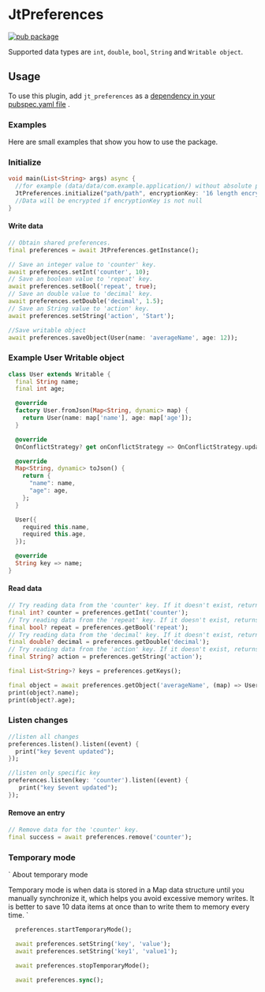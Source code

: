 # JtPreferences

[![pub package](https://img.shields.io/pub/v/shared_preferences.svg)](https://pub.dev/packages/jt_preferences)

Supported data types are `int`, `double`, `bool`, `String` and `Writable object`.

## Usage

To use this plugin, add `jt_preferences` as
a [dependency in your pubspec.yaml file](https://flutter.dev/docs/development/platform-integration/platform-channels)
.

### Examples

Here are small examples that show you how to use the package.

### Initialize

```dart
void main(List<String> args) async {
  //for example (data/data/com.example.application/) without absolute path
  JtPreferences.initialize("path/path", encryptionKey: '16 length encryption key');
  //Data will be encrypted if encryptionKey is not null
}
```


#### Write data
```dart
// Obtain shared preferences.
final preferences = await JtPreferences.getInstance();

// Save an integer value to 'counter' key.
await preferences.setInt('counter', 10);
// Save an boolean value to 'repeat' key.
await preferences.setBool('repeat', true);
// Save an double value to 'decimal' key.
await preferences.setDouble('decimal', 1.5);
// Save an String value to 'action' key.
await preferences.setString('action', 'Start');

//Save writable object
await preferences.saveObject(User(name: 'averageName', age: 12));

```
### Example User Writable object
```dart
class User extends Writable {
  final String name;
  final int age;

  @override
  factory User.fromJson(Map<String, dynamic> map) {
    return User(name: map['name'], age: map['age']);
  }

  @override
  OnConflictStrategy? get onConflictStrategy => OnConflictStrategy.update;

  @override
  Map<String, dynamic> toJson() {
    return {
      "name": name,
      "age": age,
    };
  }

  User({
    required this.name,
    required this.age,
  });

  @override
  String key => name;
}

```



#### Read data
```dart
// Try reading data from the 'counter' key. If it doesn't exist, returns null.
final int? counter = preferences.getInt('counter');
// Try reading data from the 'repeat' key. If it doesn't exist, returns null.
final bool? repeat = preferences.getBool('repeat');
// Try reading data from the 'decimal' key. If it doesn't exist, returns null.
final double? decimal = preferences.getDouble('decimal');
// Try reading data from the 'action' key. If it doesn't exist, returns null.
final String? action = preferences.getString('action');

final List<String>? keys = preferences.getKeys();

final object = await preferences.getObject('averageName', (map) => User.fromJson(map));
print(object?.name);
print(object?.age);

```

### Listen changes
```dart
//listen all changes
preferences.listen().listen((event) {
  print("key $event updated");
});

//listen only specific key
preferences.listen(key: 'counter').listen((event) {
   print("key $event updated");
});

```


#### Remove an entry
```dart
// Remove data for the 'counter' key.
final success = await preferences.remove('counter');
```


### Temporary mode


`
About temporary mode

Temporary mode is when data is stored in a Map data structure until you manually synchronize it, which helps you avoid excessive memory writes. It is better to save 10 data items at once than to write them to memory every time.
`
```dart
  preferences.startTemporaryMode();

  await preferences.setString('key', 'value');
  await preferences.setString('key1', 'value1');

  await preferences.stopTemporaryMode();

  await preferences.sync();
  
```